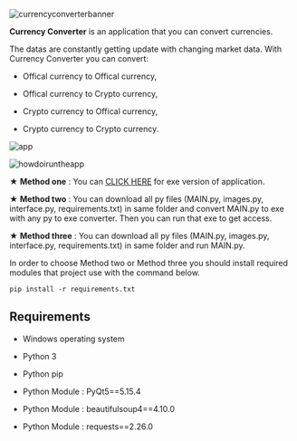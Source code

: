 ![currencyconverterbanner](https://user-images.githubusercontent.com/85064536/132956657-0829a7b3-5eba-4a52-8770-6cd046942864.jpg)

**Currency Converter** is an application that you can convert currencies.

The datas are constantly getting update with changing market data. With Currency Converter you can convert:

- Offical currency to Offical currency,

- Offical currency to Crypto currency,

- Crypto currency to Offical currency,

- Crypto currency to Crypto currency.

 

![app](https://user-images.githubusercontent.com/85064536/132957356-a0c4deda-b33f-455b-9b7a-26d082581734.gif)


 
![howdoiruntheapp](https://user-images.githubusercontent.com/85064536/132956659-a843f0e4-5cfc-4623-9f64-e90f10cebdaa.jpg)

★ **Method one** : You can [CLICK HERE](https://github.com/mehmetguduk/Currency-Converter/releases/tag/Exe) for exe version of application.

★ **Method two** : You can download all py files (MAIN.py, images.py, interface.py, requirements.txt) in same folder and convert MAIN.py to exe with any py to exe converter. Then you can run that exe to get access.

★ **Method three** : You can download all py files (MAIN.py, images.py, interface.py, requirements.txt) in same folder and run MAIN.py.

In order to choose Method two or Method three you should install required modules that project use with the command below.

```pip install -r requirements.txt```

## Requirements

- Windows operating system

- Python 3

- Python pip

- Python Module : PyQt5==5.15.4 

- Python Module : beautifulsoup4==4.10.0 

- Python Module : requests==2.26.0
